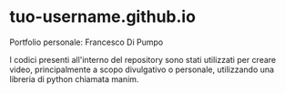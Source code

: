 # tuo-username.github.io
Portfolio personale: Francesco Di Pumpo

I codici presenti all'interno del repository sono stati utilizzati per creare video, principalmente a scopo divulgativo o personale, utilizzando una libreria di python chiamata manim.

